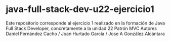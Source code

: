 # java-full-stack-dev-u22-ejercicio1
Este repositorio corresponde al ejercicio 1 realizado en la formación de Java Full Stack Developer, concretamente a la unidad 22 Patrón MVC Autores Daniel Fernández Cacho / Joan Hurtado García / Jose A González Alcántara
